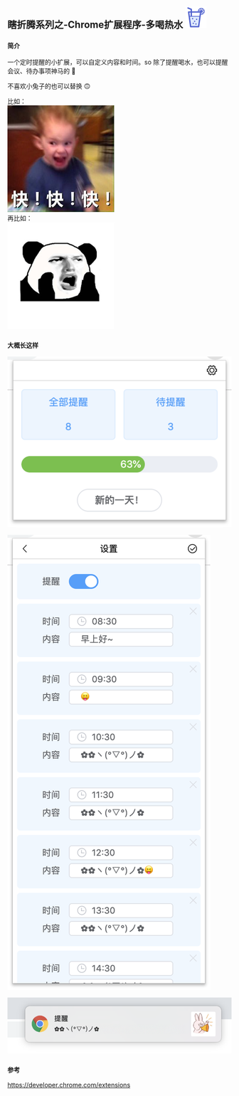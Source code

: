 

## 瞎折腾系列之-Chrome扩展程序-多喝热水 ![water](https://github.com/liustay/chrome-extensions-alarm/blob/master/img/icon.png)



### `简介`


一个定时提醒的小扩展，可以自定义内容和时间。so 除了提醒喝水，也可以提醒会议、待办事项神马的 👻

不喜欢小兔子的也可以替换 🙃

比如：  
![list](https://github.com/liustay/chrome-extensions-alarm/blob/master/img/1.jpg?raw=true)  
再比如：  
![list](https://github.com/liustay/chrome-extensions-alarm/blob/master/img/2.png) 



### `大概长这样`


![list](https://github.com/liustay/chrome-extensions-alarm/blob/master/img/index.png)

![list](https://github.com/liustay/chrome-extensions-alarm/blob/master/img/setting.png)

![list](https://github.com/liustay/chrome-extensions-alarm/blob/master/img/preview.png)

 
 
### `参考`


https://developer.chrome.com/extensions





